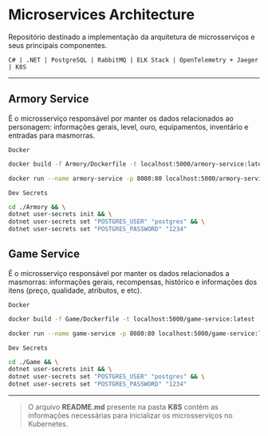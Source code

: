 # Microservices Architecture

Repositório destinado a implementação da arquitetura de
microsserviços e seus principais componentes.

`` C# | .NET | PostgreSQL | RabbitMQ | ELK Stack | OpenTelemetry + Jaeger | K8S ``

--------------------------------------------------------------------

## Armory Service

É o microsserviço responsável por manter os dados relacionados ao personagem: informações gerais, level, ouro,
equipamentos, inventário e entradas para masmorras.

``Docker``

```bash
docker build -f Armory/Dockerfile -t localhost:5000/armory-service:latest .
```

```bash
docker run --name armory-service -p 8080:80 localhost:5000/armory-service:latest -d
```

``Dev Secrets``

```bash
cd ./Armory && \
dotnet user-secrets init && \
dotnet user-secrets set "POSTGRES_USER" "postgres" && \
dotnet user-secrets set "POSTGRES_PASSWORD" "1234" 
```

## Game Service

É o microsserviço responsável por manter os dados relacionados a masmorras: informações gerais,
recompensas, histórico e informações dos itens (preço, qualidade, atributos, e etc).

``Docker``

```bash
docker build -f Game/Dockerfile -t localhost:5000/game-service:latest .
```

```bash
docker run --name game-service -p 8080:80 localhost:5000/game-service:latest -d
```

``Dev Secrets``

```bash
cd ./Game && \
dotnet user-secrets init && \
dotnet user-secrets set "POSTGRES_USER" "postgres" && \
dotnet user-secrets set "POSTGRES_PASSWORD" "1234"
```

--------------------------------------------------------------------

> O arquivo **README.md** presente na pasta **K8S** contém as informações necessárias para inicializar os microsserviços no Kubernetes.
